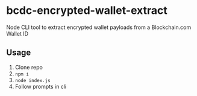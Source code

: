 # bcdc-encrypted-wallet-extract
Node CLI tool to extract encrypted wallet payloads from a Blockchain.com Wallet ID

## Usage
1) Clone repo
2) `npm i`
3) `node index.js`
4) Follow prompts in cli
